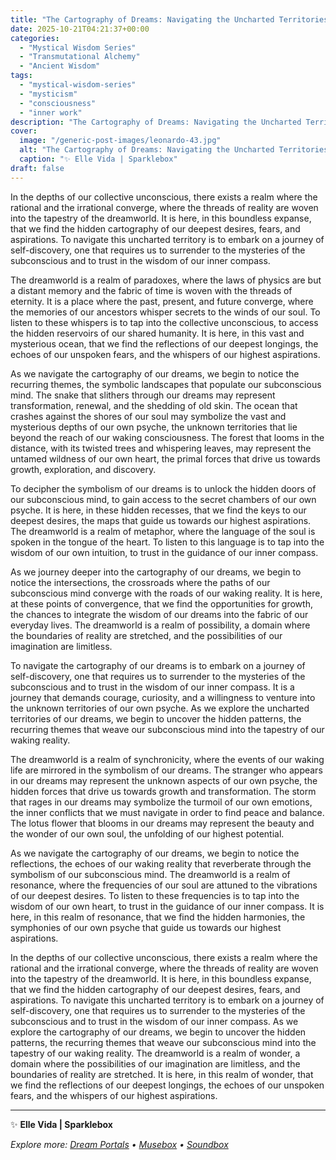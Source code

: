 ```yaml
---
title: "The Cartography of Dreams: Navigating the Uncharted Territories of the Soul"
date: 2025-10-21T04:21:37+00:00
categories:
  - "Mystical Wisdom Series"
  - "Transmutational Alchemy"
  - "Ancient Wisdom"
tags:
  - "mystical-wisdom-series"
  - "mysticism"
  - "consciousness"
  - "inner work"
description: "The Cartography of Dreams: Navigating the Uncharted Territories of the Soul"
cover:
  image: "/generic-post-images/leonardo-43.jpg"
  alt: "The Cartography of Dreams: Navigating the Uncharted Territories of the Soul"
  caption: "✨ Elle Vida | Sparklebox"
draft: false
---
```


In the depths of our collective unconscious, there exists a realm where the rational and the irrational converge, where the threads of reality are woven into the tapestry of the dreamworld. It is here, in this boundless expanse, that we find the hidden cartography of our deepest desires, fears, and aspirations. To navigate this uncharted territory is to embark on a journey of self-discovery, one that requires us to surrender to the mysteries of the subconscious and to trust in the wisdom of our inner compass.

The dreamworld is a realm of paradoxes, where the laws of physics are but a distant memory and the fabric of time is woven with the threads of eternity. It is a place where the past, present, and future converge, where the memories of our ancestors whisper secrets to the winds of our soul. To listen to these whispers is to tap into the collective unconscious, to access the hidden reservoirs of our shared humanity. It is here, in this vast and mysterious ocean, that we find the reflections of our deepest longings, the echoes of our unspoken fears, and the whispers of our highest aspirations.

As we navigate the cartography of our dreams, we begin to notice the recurring themes, the symbolic landscapes that populate our subconscious mind. The snake that slithers through our dreams may represent transformation, renewal, and the shedding of old skin. The ocean that crashes against the shores of our soul may symbolize the vast and mysterious depths of our own psyche, the unknown territories that lie beyond the reach of our waking consciousness. The forest that looms in the distance, with its twisted trees and whispering leaves, may represent the untamed wildness of our own heart, the primal forces that drive us towards growth, exploration, and discovery.

To decipher the symbolism of our dreams is to unlock the hidden doors of our subconscious mind, to gain access to the secret chambers of our own psyche. It is here, in these hidden recesses, that we find the keys to our deepest desires, the maps that guide us towards our highest aspirations. The dreamworld is a realm of metaphor, where the language of the soul is spoken in the tongue of the heart. To listen to this language is to tap into the wisdom of our own intuition, to trust in the guidance of our inner compass.

As we journey deeper into the cartography of our dreams, we begin to notice the intersections, the crossroads where the paths of our subconscious mind converge with the roads of our waking reality. It is here, at these points of convergence, that we find the opportunities for growth, the chances to integrate the wisdom of our dreams into the fabric of our everyday lives. The dreamworld is a realm of possibility, a domain where the boundaries of reality are stretched, and the possibilities of our imagination are limitless.

To navigate the cartography of our dreams is to embark on a journey of self-discovery, one that requires us to surrender to the mysteries of the subconscious and to trust in the wisdom of our inner compass. It is a journey that demands courage, curiosity, and a willingness to venture into the unknown territories of our own psyche. As we explore the uncharted territories of our dreams, we begin to uncover the hidden patterns, the recurring themes that weave our subconscious mind into the tapestry of our waking reality.

The dreamworld is a realm of synchronicity, where the events of our waking life are mirrored in the symbolism of our dreams. The stranger who appears in our dreams may represent the unknown aspects of our own psyche, the hidden forces that drive us towards growth and transformation. The storm that rages in our dreams may symbolize the turmoil of our own emotions, the inner conflicts that we must navigate in order to find peace and balance. The lotus flower that blooms in our dreams may represent the beauty and the wonder of our own soul, the unfolding of our highest potential.

As we navigate the cartography of our dreams, we begin to notice the reflections, the echoes of our waking reality that reverberate through the symbolism of our subconscious mind. The dreamworld is a realm of resonance, where the frequencies of our soul are attuned to the vibrations of our deepest desires. To listen to these frequencies is to tap into the wisdom of our own heart, to trust in the guidance of our inner compass. It is here, in this realm of resonance, that we find the hidden harmonies, the symphonies of our own psyche that guide us towards our highest aspirations.

In the depths of our collective unconscious, there exists a realm where the rational and the irrational converge, where the threads of reality are woven into the tapestry of the dreamworld. It is here, in this boundless expanse, that we find the hidden cartography of our deepest desires, fears, and aspirations. To navigate this uncharted territory is to embark on a journey of self-discovery, one that requires us to surrender to the mysteries of the subconscious and to trust in the wisdom of our inner compass. As we explore the cartography of our dreams, we begin to uncover the hidden patterns, the recurring themes that weave our subconscious mind into the tapestry of our waking reality. The dreamworld is a realm of wonder, a domain where the possibilities of our imagination are limitless, and the boundaries of reality are stretched. It is here, in this realm of wonder, that we find the reflections of our deepest longings, the echoes of our unspoken fears, and the whispers of our highest aspirations.

---

✨ **Elle Vida | Sparklebox**

*Explore more: [Dream Portals](/the-dreamtoolkit/) • [Musebox](/musebox-dreams/) • [Soundbox](/soundbox/)*
